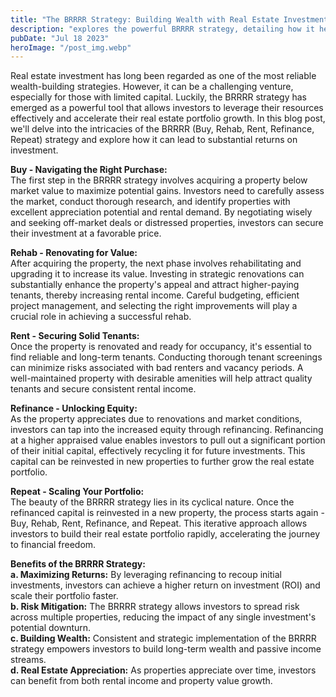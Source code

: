 ```yaml
---
title: "The BRRRR Strategy: Building Wealth with Real Estate Investment"
description: "explores the powerful BRRRR strategy, detailing how it helps real estate investors to leverage their resources effectively, scale their portfolios, and achieve extraordinary results by creating passive income streams..."
pubDate: "Jul 18 2023"
heroImage: "/post_img.webp"
---
```

Real estate investment has long been regarded as one of the most reliable wealth-building strategies. However, it can be a challenging venture, especially for those with limited capital. Luckily, the BRRRR strategy has emerged as a powerful tool that allows investors to leverage their resources effectively and accelerate their real estate portfolio growth. In this blog post, we'll delve into the intricacies of the BRRRR (Buy, Rehab, Rent, Refinance, Repeat) strategy and explore how it can lead to substantial returns on investment.

**Buy - Navigating the Right Purchase:**  
The first step in the BRRRR strategy involves acquiring a property below market value to maximize potential gains. Investors need to carefully assess the market, conduct thorough research, and identify properties with excellent appreciation potential and rental demand. By negotiating wisely and seeking off-market deals or distressed properties, investors can secure their investment at a favorable price.

**Rehab - Renovating for Value:**  
After acquiring the property, the next phase involves rehabilitating and upgrading it to increase its value. Investing in strategic renovations can substantially enhance the property's appeal and attract higher-paying tenants, thereby increasing rental income. Careful budgeting, efficient project management, and selecting the right improvements will play a crucial role in achieving a successful rehab.

**Rent - Securing Solid Tenants:**  
Once the property is renovated and ready for occupancy, it's essential to find reliable and long-term tenants. Conducting thorough tenant screenings can minimize risks associated with bad renters and vacancy periods. A well-maintained property with desirable amenities will help attract quality tenants and secure consistent rental income.

**Refinance - Unlocking Equity:**  
As the property appreciates due to renovations and market conditions, investors can tap into the increased equity through refinancing. Refinancing at a higher appraised value enables investors to pull out a significant portion of their initial capital, effectively recycling it for future investments. This capital can be reinvested in new properties to further grow the real estate portfolio.

**Repeat - Scaling Your Portfolio:**  
The beauty of the BRRRR strategy lies in its cyclical nature. Once the refinanced capital is reinvested in a new property, the process starts again - Buy, Rehab, Rent, Refinance, and Repeat. This iterative approach allows investors to build their real estate portfolio rapidly, accelerating the journey to financial freedom.

**Benefits of the BRRRR Strategy:**  
**a. Maximizing Returns:** By leveraging refinancing to recoup initial investments, investors can achieve a higher return on investment (ROI) and scale their portfolio faster.  
**b. Risk Mitigation:** The BRRRR strategy allows investors to spread risk across multiple properties, reducing the impact of any single investment's potential downturn.  
**c. Building Wealth:** Consistent and strategic implementation of the BRRRR strategy empowers investors to build long-term wealth and passive income streams.  
**d. Real Estate Appreciation:** As properties appreciate over time, investors can benefit from both rental income and property value growth.  